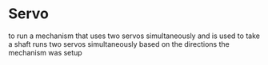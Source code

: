 # Servo
to run a mechanism that uses two servos simultaneously and is used to take a shaft 
runs two servos simultaneously based on the directions the mechanism was setup
